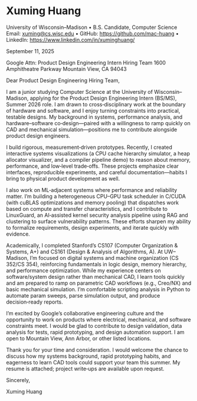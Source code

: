 # Xuming Huang
University of Wisconsin–Madison • B.S. Candidate, Computer Science
Email: xuming@cs.wisc.edu • GitHub: https://github.com/mac-huang • LinkedIn: https://www.linkedin.com/in/xuminghuang/

September 11, 2025

Google
Attn: Product Design Engineering Intern Hiring Team
1600 Amphitheatre Parkway
Mountain View, CA 94043

Dear Product Design Engineering Hiring Team,

I am a junior studying Computer Science at the University of Wisconsin–Madison, applying for the Product Design Engineering Intern (BS/MS), Summer 2026 role. I am drawn to cross‑disciplinary work at the boundary of hardware and software, and I enjoy turning constraints into practical, testable designs. My background in systems, performance analysis, and hardware–software co‑design—paired with a willingness to ramp quickly on CAD and mechanical simulation—positions me to contribute alongside product design engineers.

I build rigorous, measurement‑driven prototypes. Recently, I created interactive systems visualizations (a CPU cache hierarchy simulator, a heap allocator visualizer, and a compiler pipeline demo) to reason about memory, performance, and low‑level trade‑offs. These projects emphasize clear interfaces, reproducible experiments, and careful documentation—habits I bring to physical product development as well.

I also work on ML‑adjacent systems where performance and reliability matter. I’m building a heterogeneous CPU–GPU task scheduler in C/CUDA (with cuBLAS optimizations and memory pooling) that dispatches work based on compute and transfer characteristics, and I contribute to LinuxGuard, an AI‑assisted kernel security analysis pipeline using RAG and clustering to surface vulnerability patterns. These efforts sharpen my ability to formalize requirements, design experiments, and iterate quickly with evidence.

Academically, I completed Stanford’s CS107 (Computer Organization & Systems, A+) and CS161 (Design & Analysis of Algorithms, A). At UW–Madison, I’m focused on digital systems and machine organization (CS 352/CS 354), reinforcing fundamentals in logic design, memory hierarchy, and performance optimization. While my experience centers on software/system design rather than mechanical CAD, I learn tools quickly and am prepared to ramp on parametric CAD workflows (e.g., Creo/NX) and basic mechanical simulation. I’m comfortable scripting analysis in Python to automate param sweeps, parse simulation output, and produce decision‑ready reports.

I’m excited by Google’s collaborative engineering culture and the opportunity to work on products where electrical, mechanical, and software constraints meet. I would be glad to contribute to design validation, data analysis for tests, rapid prototyping, and design automation support. I am open to Mountain View, Ann Arbor, or other listed locations.

Thank you for your time and consideration. I would welcome the chance to discuss how my systems background, rapid prototyping habits, and eagerness to learn CAD tools could support your team this summer. My resume is attached; project write‑ups are available upon request.

Sincerely,

Xuming Huang

